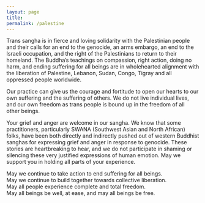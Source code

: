 ```yaml
---
layout: page
title:
permalink: /palestine
---
```


Trans sangha is in fierce and loving solidarity with the Palestinian people and their calls for an end to the genocide, an arms embargo, an end to the Israeli occupation, and the right of the Palestinians to return to their homeland. The Buddha’s teachings on compassion, right action, doing no harm, and ending suffering for all beings are in wholehearted alignment with the liberation of Palestine, Lebanon, Sudan, Congo, Tigray and all oppressed people worldwide. 

Our practice can give us the courage and fortitude to open our hearts to our own suffering and the suffering of others. We do not live individual lives, and our own freedom as trans people is bound up in the freedom of all other beings. 

Your grief and anger are welcome in our sangha. We know that some practitioners, particularly SWANA (Southwest Asian and North African) folks, have been both directly and indirectly pushed out of western Buddhist sanghas for expressing grief and anger in response to genocide. These stories are heartbreaking to hear, and we do not participate in shaming or silencing these very justified expressions of human emotion. May we support you in holding all parts of your experience.

May we continue to take action to end suffering for all beings.  
May we continue to build together towards collective liberation.  
May all people experience complete and total freedom.   
May all beings be well, at ease, and may all beings be free.  
 

